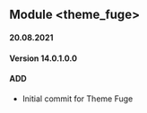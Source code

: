 ## Module <theme_fuge>

#### 20.08.2021
#### Version 14.0.1.0.0
#### ADD
- Initial commit for Theme Fuge